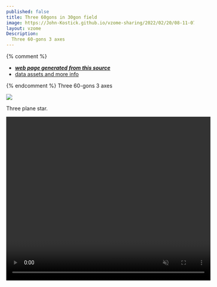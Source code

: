 ```yaml
---
published: false
title: Three 60gons in 30gon field
image: https://John-Kostick.github.io/vzome-sharing/2022/02/20/08-11-07-Three-60gons-in-30gon-field/Three-60gons-in-30gon-field.png
layout: vzome
Description:
  Three 60-gons 3 axes
---
```


{% comment %}
 - [***web page generated from this source***][post]
 - [data assets and more info][github]

[post]: <https://John-Kostick.github.io/vzome-sharing/2022/02/20/Three-60gons-in-30gon-field-08-11-07.html>
[github]: <https://github.com/John-Kostick/vzome-sharing/tree/main/2022/02/20/08-11-07-Three-60gons-in-30gon-field/>
{% endcomment %}  Three 60-gons 3 axes

<vzome-viewer style="width: 100%; height: 100vh;"
       src="https://John-Kostick.github.io/vzome-sharing/2022/02/20/08-11-07-Three-60gons-in-30gon-field/Three-60gons-in-30gon-field.vZome" >
  <img src="https://John-Kostick.github.io/vzome-sharing/2022/02/20/08-11-07-Three-60gons-in-30gon-field/Three-60gons-in-30gon-field.png" />
</vzome-viewer>

Three plane star.

<video width="548" height="440" name="John Kostick's Three plane star video" 
        controls loop muted>
  
<source src="https://user-images.githubusercontent.com/78830166/155587943-37570041-b521-4f5d-a414-763e637ec44f.MOV">




